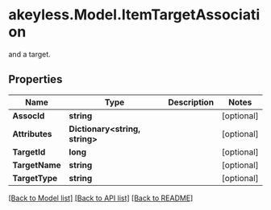 # akeyless.Model.ItemTargetAssociation
and a target.

## Properties

Name | Type | Description | Notes
------------ | ------------- | ------------- | -------------
**AssocId** | **string** |  | [optional] 
**Attributes** | **Dictionary&lt;string, string&gt;** |  | [optional] 
**TargetId** | **long** |  | [optional] 
**TargetName** | **string** |  | [optional] 
**TargetType** | **string** |  | [optional] 

[[Back to Model list]](../README.md#documentation-for-models) [[Back to API list]](../README.md#documentation-for-api-endpoints) [[Back to README]](../README.md)

